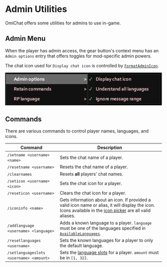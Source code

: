 # Admin Utilities

OmiChat offers some utilities for admins to use in-game.

## Admin Menu

When the player has admin access, the gear button's context menu has an `Admin options` entry that offers toggles for mod-specific admin powers.

The chat icon used for `Display chat icon` is controlled by [`FormatAdminIcon`](../sandbox-options/component-formats.md#formatadminicon).

![The in-game admin menu](../images/admin-menu.png)

## Commands

There are various commands to control player names, languages, and icons.

| Command | Description |
| ------- | ----------- |
| `/setname <username> <name>` | Sets the chat name of a player. |
| `/resetname <username>` | Resets the chat name of a player. |
| `/clearnames` | Resets **all** players' chat names. |
| `/seticon <username> <icon>` | Sets the chat icon for a player. |
| `/reseticon <username>` | Clears the chat icon for a player. |
| `/iconinfo <name>` | Gets information about an icon. If provided a valid icon name or alias, it will display the icon. Icons available in the [icon picker](../sandbox-options/feature-flags.md#enableiconpicker) are all valid aliases. |
| `/addlanguage <username> <language>` | Adds a known language to a player. `language` must be one of the languages specified in [`AvailableLanguages`](../sandbox-options/languages.md#availablelanguages). |
| `/resetlanguages <username>` | Sets the known languages for a player to only the default language. |
| `/setlanguageslots <username> <amount>` | Sets the [language slots](../sandbox-options/languages.md#languageslots) for a player. `amount` must be in `[1, 32]`. |
